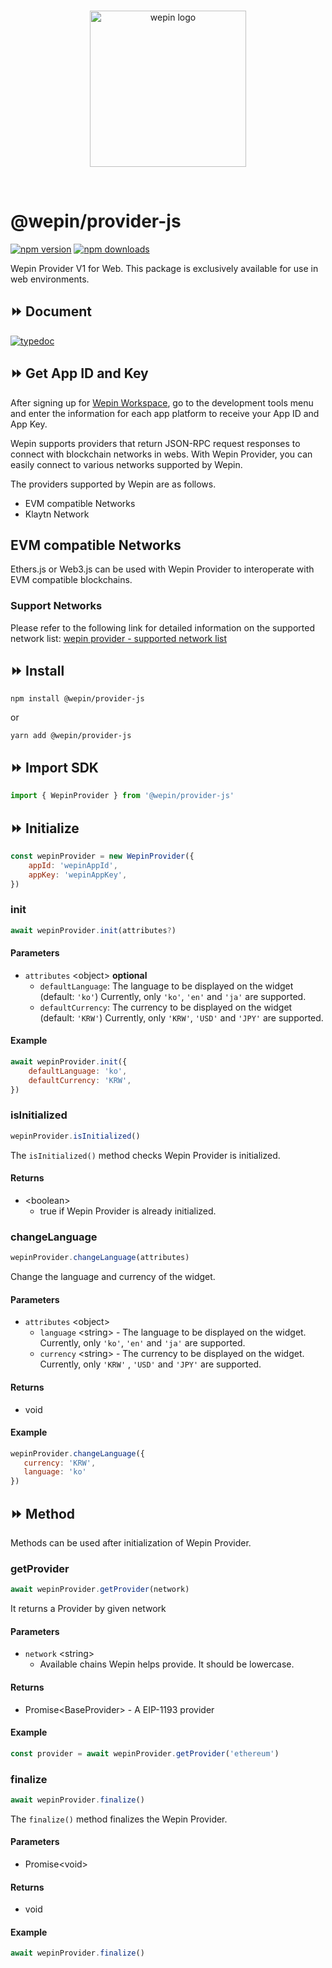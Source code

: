 <br/>

<p align="center">
  <a href="https://www.wepin.io/">
      <picture>
        <source media="(prefers-color-scheme: dark)">
        <img alt="wepin logo" src="https://github.com/WepinWallet/wepin-web-sdk-v1/blob/main/assets/wepin_logo_color.png?raw=true" width="250" height="auto">
      </picture>
</a>
</p>

<br>


# @wepin/provider-js

[![npm version](https://img.shields.io/npm/v/@wepin/provider-js?style=for-the-badge)](https://www.npmjs.org/package/@wepin/provider-js) [![npm downloads](https://img.shields.io/npm/dt/@wepin/provider-js.svg?label=downloads&style=for-the-badge)](https://www.npmjs.org/package/@wepin/provider-js)

Wepin Provider V1 for Web. This package is exclusively available for use in web 
environments.

## ⏩ Document
[![typedoc](https://img.shields.io/badge/typedoc-blue?style=for-the-badge)](https://wepinwallet.github.io/wepin-web-sdk-v1/modules/_wepin_provider_js.html)

## ⏩ Get App ID and Key
After signing up for [Wepin Workspace](https://workspace.wepin.io/), go to the development tools menu and enter the information for each app platform to receive your App ID and App Key.

Wepin supports providers that return JSON-RPC request responses to connect with blockchain networks in webs. With Wepin Provider, you can easily connect to various networks supported by Wepin.

The providers supported by Wepin are as follows.

- EVM compatible Networks
- Klaytn Network 


## EVM compatible Networks
Ethers.js or Web3.js can be used with Wepin Provider to interoperate with EVM compatible blockchains.
### Support Networks

Please refer to the following link for detailed information on the supported network list:
[wepin provider - supported network list](https://htmlpreview.github.io/?https://github.com/WepinWallet/wepin-web-sdk-v1/blob/main/packages/provider/assets/supportedNetworkTable.html)


## ⏩ Install

```
npm install @wepin/provider-js
```
or
```
yarn add @wepin/provider-js
```

## ⏩ Import SDK
```js
import { WepinProvider } from '@wepin/provider-js'
```

## ⏩ Initialize
```js
const wepinProvider = new WepinProvider({
    appId: 'wepinAppId',
    appKey: 'wepinAppKey',
})
```

### init
```js
await wepinProvider.init(attributes?)
```
#### Parameters
- `attributes` \<object> __optional__
    - `defaultLanguage`: The language to be displayed on the widget (default: `'ko'`)
    Currently, only `'ko'`, `'en'` and `'ja'` are supported.
    - `defaultCurrency`: The currency to be displayed on the widget (default: `'KRW'`)
    Currently, only `'KRW'`, `'USD'` and `'JPY'` are supported.
#### Example
```js
await wepinProvider.init({
    defaultLanguage: 'ko',
    defaultCurrency: 'KRW',
})
```
### isInitialized
```js
wepinProvider.isInitialized()
```
The `isInitialized()` method checks Wepin Provider is initialized.

#### Returns
- \<boolean>
    - true if Wepin Provider is already initialized.

### changeLanguage
```javascript
wepinProvider.changeLanguage(attributes)
```

Change the language and currency of the widget.

#### Parameters
- `attributes` \<object>
  - `language` \<string> - The language to be displayed on the widget. Currently, only `'ko'`, `'en'` and `'ja'` are supported.
  - `currency` \<string> - The currency to be displayed on the widget. Currently, only `'KRW'` , `'USD'` and `'JPY'` are supported.

#### Returns
- void

#### Example

```javascript
wepinProvider.changeLanguage({
   currency: 'KRW',
   language: 'ko'
})
```

## ⏩ Method
Methods can be used after initialization of Wepin Provider.

### getProvider
```javascript
await wepinProvider.getProvider(network)
```

It returns a Provider by given network

#### Parameters

- `network` \<string>
  - Available chains Wepin helps provide. It should be lowercase.

#### Returns
- Promise\<BaseProvider> - A EIP-1193 provider

#### Example

```javascript
const provider = await wepinProvider.getProvider('ethereum')
```

### finalize
```js
await wepinProvider.finalize()
```

The `finalize()` method finalizes the Wepin Provider.

#### Parameters
 - Promise\<void>

#### Returns
 - void

#### Example
```js
await wepinProvider.finalize()
```
